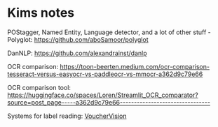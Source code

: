 # Kims notes
POStagger, Named Entity, Language detector, and a lot of other stuff - 
Polyglot:
https://github.com/aboSamoor/polyglot

DanNLP:
https://github.com/alexandrainst/danlp

OCR comparison:
https://toon-beerten.medium.com/ocr-comparison-tesseract-versus-easyocr-vs-paddleocr-vs-mmocr-a362d9c79e66

OCR comparison tool:
https://huggingface.co/spaces/Loren/Streamlit_OCR_comparator?source=post_page-----a362d9c79e66--------------------------------


Systems for label reading:
[VoucherVision](https://github.com/Gene-Weaver/VoucherVision)
